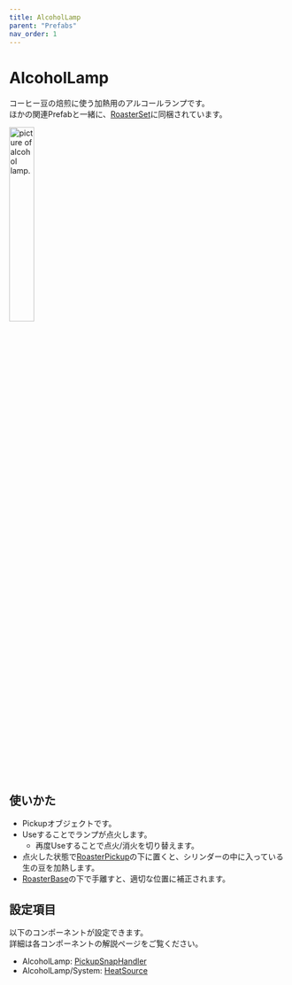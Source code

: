 ```yaml
---
title: AlcoholLamp
parent: "Prefabs"
nav_order: 1
---
```


# AlcoholLamp

コーヒー豆の焙煎に使う加熱用のアルコールランプです。  
ほかの関連Prefabと一緒に、[RoasterSet]に同梱されています。

<img src="{{site.baseurl}}/assets/images/prefabs/AlcoholLamp.png" width="30%" alt="picture of alcohol lamp.">


## 使いかた

- Pickupオブジェクトです。
- Useすることでランプが点火します。
  - 再度Useすることで点火/消火を切り替えます。
- 点火した状態で[RoasterPickup]の下に置くと、シリンダーの中に入っている生の豆を加熱します。
- [RoasterBase]の下で手離すと、適切な位置に補正されます。


## 設定項目

以下のコンポーネントが設定できます。  
詳細は各コンポーネントの解説ページをご覧ください。

- AlcoholLamp: [PickupSnapHandler]
- AlcoholLamp/System: [HeatSource]



[RoasterSet]: /docs/prefabs/RoasterSet
[RoasterPickup]: /docs/prefabs/RoasterPickup
[RoasterBase]: /docs/prefabs/RoasterBase
[PickupSnapHandler]: /docs/udon/PickupSnapHandler/
[HeatSource]: /docs/udon/HeatSource

